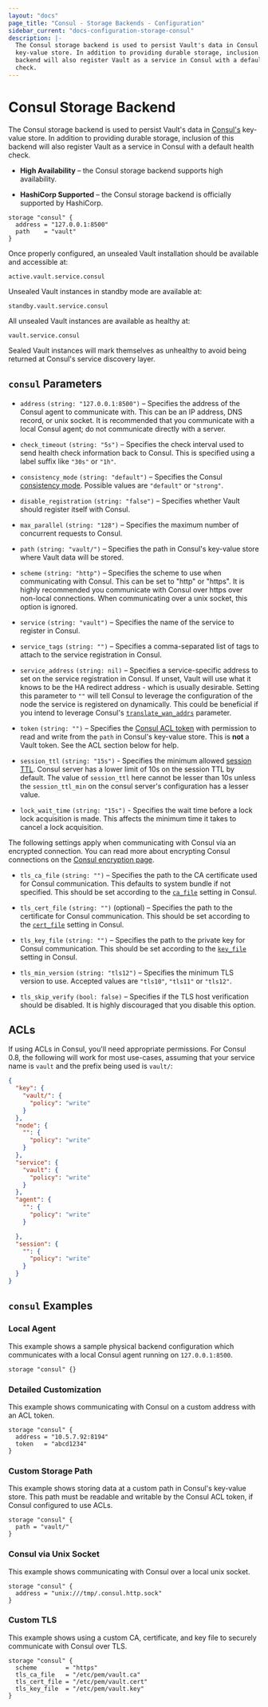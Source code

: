 ```yaml
---
layout: "docs"
page_title: "Consul - Storage Backends - Configuration"
sidebar_current: "docs-configuration-storage-consul"
description: |-
  The Consul storage backend is used to persist Vault's data in Consul's
  key-value store. In addition to providing durable storage, inclusion of this
  backend will also register Vault as a service in Consul with a default health
  check.
---
```


# Consul Storage Backend

The Consul storage backend is used to persist Vault's data in [Consul's][consul]
key-value store. In addition to providing durable storage, inclusion of this
backend will also register Vault as a service in Consul with a default health
check.

- **High Availability** – the Consul storage backend supports high availability.

- **HashiCorp Supported** – the Consul storage backend is officially supported
  by HashiCorp.

```hcl
storage "consul" {
  address = "127.0.0.1:8500"
  path    = "vault"
}
```

Once properly configured, an unsealed Vault installation should be available and
accessible at:

```text
active.vault.service.consul
```

Unsealed Vault instances in standby mode are available at:

```text
standby.vault.service.consul
```

All unsealed Vault instances are available as healthy at:

```text
vault.service.consul
```

Sealed Vault instances will mark themselves as unhealthy to avoid being returned
at Consul's service discovery layer.


## `consul` Parameters

- `address` `(string: "127.0.0.1:8500")` – Specifies the address of the Consul
  agent to communicate with. This can be an IP address, DNS record, or unix
  socket. It is recommended that you communicate with a local Consul agent; do
  not communicate directly with a server.

- `check_timeout` `(string: "5s")` – Specifies the check interval used to send
  health check information back to Consul. This is specified using a label
  suffix like `"30s"` or `"1h"`.

- `consistency_mode` `(string: "default")` – Specifies the Consul
  [consistency mode][consul-consistency]. Possible values are `"default"` or
  `"strong"`.

- `disable_registration` `(string: "false")` – Specifies whether Vault should
  register itself with Consul.

- `max_parallel` `(string: "128")` – Specifies the maximum number of concurrent
  requests to Consul.

- `path` `(string: "vault/")` – Specifies the path in Consul's key-value store
  where Vault data will be stored.

- `scheme` `(string: "http")` – Specifies the scheme to use when communicating
  with Consul. This can be set to "http" or "https". It is highly recommended
  you communicate with Consul over https over non-local connections. When
  communicating over a unix socket, this option is ignored.

- `service` `(string: "vault")` – Specifies the name of the service to register
  in Consul.

- `service_tags` `(string: "")` – Specifies a comma-separated list of tags to
  attach to the service registration in Consul.

- `service_address` `(string: nil)` – Specifies a service-specific address to
  set on the service registration in Consul. If unset, Vault will use what it
  knows to be the HA redirect address - which is usually desirable. Setting
  this parameter to `""` will tell Consul to leverage the configuration of the
  node the service is registered on dynamically. This could be beneficial if
  you intend to leverage Consul's
  [`translate_wan_addrs`][consul-translate-wan-addrs] parameter.

- `token` `(string: "")` – Specifies the [Consul ACL token][consul-acl] with
  permission to read and write from the `path` in Consul's key-value store.
  This is **not** a Vault token. See the ACL section below for help.

- `session_ttl` `(string: "15s")` - Specifies the minimum allowed [session
  TTL][consul-session-ttl]. Consul server has a lower limit of 10s on the
  session TTL by default. The value of `session_ttl` here cannot be lesser than
  10s unless the `session_ttl_min` on the consul server's configuration has a
  lesser value.

- `lock_wait_time` `(string: "15s")` - Specifies the wait time before a lock
  lock acquisition is made. This affects the minimum time it takes to cancel a
  lock acquisition.

The following settings apply when communicating with Consul via an encrypted
connection. You can read more about encrypting Consul connections on the
[Consul encryption page][consul-encryption].

- `tls_ca_file` `(string: "")` – Specifies the path to the CA certificate used
  for Consul communication. This defaults to system bundle if not specified.
  This should be set according to the
  [`ca_file`](https://www.consul.io/docs/agent/options.html#ca_file) setting in
  Consul.

- `tls_cert_file` `(string: "")` (optional) – Specifies the path to the
  certificate for Consul communication. This should be set according to the
  [`cert_file`](https://www.consul.io/docs/agent/options.html#cert_file) setting
  in Consul.

- `tls_key_file` `(string: "")` – Specifies the path to the private key for
  Consul communication. This should be set according to the
  [`key_file`](https://www.consul.io/docs/agent/options.html#key_file) setting
  in Consul.

- `tls_min_version` `(string: "tls12")` – Specifies the minimum TLS version to
  use. Accepted values are `"tls10"`, `"tls11"` or `"tls12"`.

- `tls_skip_verify` `(bool: false)` – Specifies if the TLS host verification
  should be disabled. It is highly discouraged that you disable this option.

## ACLs

If using ACLs in Consul, you'll need appropriate permissions. For Consul 0.8,
the following will work for most use-cases, assuming that your service name is
`vault` and the prefix being used is `vault/`:

```json
{
  "key": {
    "vault/": {
      "policy": "write"
    }
  },
  "node": {
    "": {
      "policy": "write"
    }
  },
  "service": {
    "vault": {
      "policy": "write"
    }
  },
  "agent": {
    "": {
      "policy": "write"
    }

  },
  "session": {
    "": {
      "policy": "write"
    }
  }
}
```

## `consul` Examples

### Local Agent

This example shows a sample physical backend configuration which communicates
with a local Consul agent running on `127.0.0.1:8500`.

```hcl
storage "consul" {}
```

### Detailed Customization

This example shows communicating with Consul on a custom address with an ACL
token.

```hcl
storage "consul" {
  address = "10.5.7.92:8194"
  token   = "abcd1234"
}
```

### Custom Storage Path

This example shows storing data at a custom path in Consul's key-value store.
This path must be readable and writable by the Consul ACL token, if Consul
configured to use ACLs.

```hcl
storage "consul" {
  path = "vault/"
}
```

### Consul via Unix Socket

This example shows communicating with Consul over a local unix socket.

```hcl
storage "consul" {
  address = "unix:///tmp/.consul.http.sock"
}
```

### Custom TLS

This example shows using a custom CA, certificate, and key file to securely
communicate with Consul over TLS.

```hcl
storage "consul" {
  scheme        = "https"
  tls_ca_file   = "/etc/pem/vault.ca"
  tls_cert_file = "/etc/pem/vault.cert"
  tls_key_file  = "/etc/pem/vault.key"
}
```

[consul]: https://www.consul.io/ "Consul by HashiCorp"
[consul-acl]: https://www.consul.io/docs/guides/acl.html "Consul ACLs"
[consul-consistency]: https://www.consul.io/api/index.html#consistency-modes "Consul Consistency Modes"
[consul-encryption]: https://www.consul.io/docs/agent/encryption.html "Consul Encryption"
[consul-translate-wan-addrs]: https://www.consul.io/docs/agent/options.html#translate_wan_addrs "Consul Configuration"
[consul-session-ttl]: https://www.consul.io/docs/agent/options.html#session_ttl_min "Consul Configuration"
